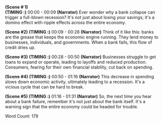 **(Scene # 1)**  
**(TIMING :)** 00:00 - 00:09
**(Narrator)** Ever wonder why a bank collapse can trigger a full-blown recession? It's not just about losing your savings; it's a domino effect with ripple effects across the entire economy.

**(Scene #2)** 
**(TIMING :)** 00:09 - 00:28
**(Narrator)** Think of it like this: banks are the grease that keeps the economic engine running. They lend money to businesses, individuals, and governments. When a bank fails, this flow of credit dries up.

**(Scene #3)** 
**(TIMING :)** 00:28 - 00:50
**(Narrator)** Businesses struggle to get loans to expand or operate, leading to layoffs and reduced production. Consumers, fearing for their own financial stability, cut back on spending.  

**(Scene #4)**
**(TIMING :)** 00:50 - 01:16
**(Narrator)** This decrease in spending slows down economic activity, ultimately leading to a recession. It's a vicious cycle that can be hard to break.

**(Scene #5)**
**(TIMING :)** 01:16 - 01:31
**(Narrator)**  So, the next time you hear about a bank failure, remember it's not just about the bank itself. It's a warning sign that the entire economy could be headed for trouble.


 Word Count: 179 
